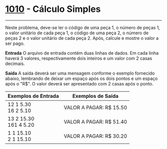 # [1010](https://www.beecrowd.com.br/judge/pt/problems/view/1010) - Cálculo Simples

__________

Neste problema, deve-se ler o código de uma peça 1, o número de peças 1, o valor unitário de cada peça 1, o código de
uma peça 2, o número de peças 2 e o valor unitário de cada peça 2. Após, calcule e mostre o valor a ser pago.

**Entrada**
O arquivo de entrada contém duas linhas de dados. Em cada linha haverá 3 valores, respectivamente dois inteiros e um
valor com 2 casas decimais.

**Saída**
A saída deverá ser uma mensagem conforme o exemplo fornecido abaixo, lembrando de deixar um espaço após os dois pontos e
um espaço após o "R$". O valor deverá ser apresentado com 2 casas após o ponto.

| Exemplos de Entrada         | Exemplos de Saída       |
|-----------------------------|-------------------------|
| 12 1 5.30 <br/> 16 2 5.10   | VALOR A PAGAR: R$ 15.50 |
| 13 2 15.30 <br/> 161 4 5.20 | VALOR A PAGAR: R$ 51.40 |
| 1 1 15.10 <br/> 2 1 15.10   | VALOR A PAGAR: R$ 30.20 |


